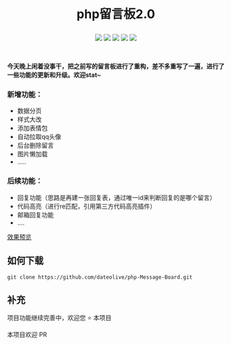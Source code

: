 # <p align="center">php留言板2.0</p>

<p align="center">
    <a href="https://github.com/dateolive/php-Message-Board/"><img src="https://img.shields.io/badge/status-updating-brightgreen.svg"></a>
    <a href="https://opensource.org/licenses/mit-license.php"><img src="https://badges.frapsoft.com/os/mit/mit.svg"></a>
    <a href="https://github.com/dateolive/php-Message-Board/graphs/contributors"><img src="https://img.shields.io/github/contributors/dateolive/php-Message-Board?color=blue"></a>
    <a href="https://github.com/dateolive/php-Message-Board/stargazers"><img src="https://img.shields.io/github/stars/dateolive/php-Message-Board.svg?logo=github"></a>
    <a href="https://github.com/dateolive/php-Message-Board/network/members"><img src="https://img.shields.io/github/forks/dateolive/php-Message-Board.svg?color=blue&logo=github"></a>
   
</p>
<br />

**今天晚上闲着没事干，把之前写的留言板进行了重构，差不多重写了一遍，进行了一些功能的更新和升级。欢迎stat~**

### 新增功能：

- 数据分页
- 样式大改
- 添加表情包
- 自动拉取qq头像
- 后台删除留言
- 图片懒加载
- .....
### 后续功能：
- 回复功能（思路是再建一张回复表，通过唯一id来判断回复的是哪个留言）
- 代码高亮（进行re匹配，引用第三方代码高亮插件）
- 邮箱回复功能
- ....

[效果预览](https://imapi.datealive.top/liuyan/message.php)


## 如何下载

``` git
git clone https://github.com/dateolive/php-Message-Board.git
```

## 补充

项目功能继续完善中，欢迎您 :star: 本项目 

本项目欢迎 PR


